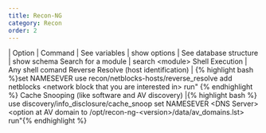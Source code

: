 ```yaml
---
title: Recon-NG 
category: Recon
order: 2
---
```

| Option | Command
| See variables | show options
| See database structure |	show schema
Search for a module | search \<module\>
Shell Execution | Any shell comand
Reverse Resolve (host identification) | {% highlight bash %}set NAMESEVER <DNS Server>
use recon/netblocks-hosts/reverse_resolve
add netblocks \<network block that you are interested in\>
run" {% endhighlight %}
Cache Snooping (like software and AV discovery) |{% highlight bash %} use discovery/info_disclosure/cache_snoop
set NAMESEVER \<DNS Server\>
\<option at AV domain to /opt/recon-ng-\<version\>/data/av_domains.lst>
run"{% endhighlight %}
